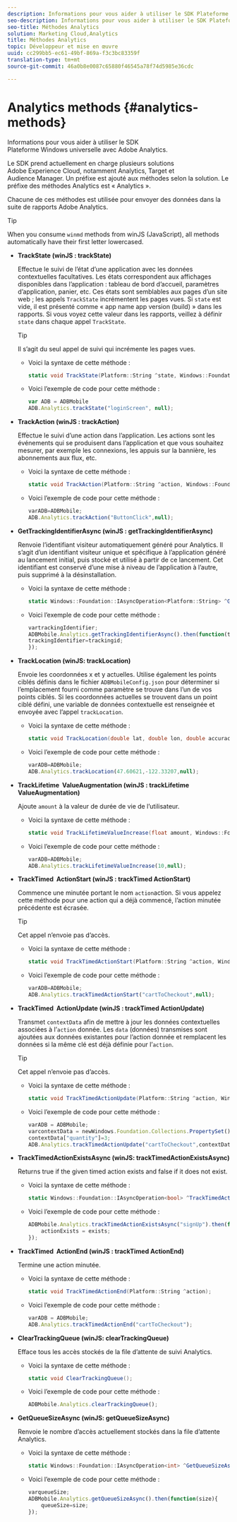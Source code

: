 ```yaml
---
description: Informations pour vous aider à utiliser le SDK Plateforme Windows universelle avec Adobe Analytics.
seo-description: Informations pour vous aider à utiliser le SDK Plateforme Windows universelle avec Adobe Analytics.
seo-title: Méthodes Analytics
solution: Marketing Cloud,Analytics
title: Méthodes Analytics
topic: Développeur et mise en œuvre
uuid: cc299bb5-ec61-49bf-869a-f3c3bc83359f
translation-type: tm+mt
source-git-commit: 46a0b8e0087c65880f46545a78f74d5985e36cdc

---
```



# Analytics methods {#analytics-methods}

Informations pour vous aider à utiliser le SDK Plateforme Windows universelle avec Adobe Analytics.

Le SDK prend actuellement en charge plusieurs solutions Adobe Experience Cloud, notamment Analytics, Target et Audience Manager. Un préfixe est ajouté aux méthodes selon la solution. Le préfixe des méthodes Analytics est « Analytics ».

Chacune de ces méthodes est utilisée pour envoyer des données dans la suite de rapports Adobe Analytics.

>[!TIP]
>
>When you consume `winmd` methods from winJS (JavaScript), all methods automatically have their first letter lowercased.

* **TrackState (winJS : trackState)**

   Effectue le suivi de l’état d’une application avec les données contextuelles facultatives. Les états correspondent aux affichages disponibles dans l’application : tableau de bord d’accueil, paramètres d’application, panier, etc. Ces états sont semblables aux pages d’un site web ; les appels `TrackState` incrémentent les pages vues.
Si `state` est vide, il est présenté comme « app name app version (build) » dans les rapports. Si vous voyez cette valeur dans les rapports, veillez à définir `state` dans chaque appel `TrackState`.

   >[!TIP]
   >
   >Il s’agit du seul appel de suivi qui incrémente les pages vues.

   * Voici la syntaxe de cette méthode :

      ```csharp
      static void TrackState(Platform::String ^state, Windows::Foundation::Collections::IMap<Platform::String^, Platform::Object> ^contextData); 
      ```

   * Voici l’exemple de code pour cette méthode :

      ```js
      var ADB = ADBMobile
      ADB.Analytics.trackState("loginScreen", null);
      ```

* **TrackAction (winJS : trackAction)**

   Effectue le suivi d’une action dans l’application. Les actions sont les événements qui se produisent dans l’application et que vous souhaitez mesurer, par exemple les connexions, les appuis sur la bannière, les abonnements aux flux, etc.

   * Voici la syntaxe de cette méthode :

      ```csharp
      static void TrackAction(Platform::String ^action, Windows::Foundation::Collections::IMap<Platform::String^, Platform::Object> ^contextData); 
      ```

   * Voici l’exemple de code pour cette méthode :

      ```js
      varADB=ADBMobile; 
      ADB.Analytics.trackAction("ButtonClick",null); 
      ```

* **GetTrackingIdentifierAsync (winJS : getTrackingIdentifierAsync)**

   Renvoie l’identifiant visiteur automatiquement généré pour Analytics. Il s’agit d’un identifiant visiteur unique et spécifique à l’application généré au lancement initial, puis stocké et utilisé à partir de ce lancement. Cet identifiant est conservé d’une mise à niveau de l’application à l’autre, puis supprimé à la désinstallation.

   * Voici la syntaxe de cette méthode :

      ```csharp
      static Windows::Foundation::IAsyncOperation<Platform::String> ^GetTrackingIdentifierAsync(); 
      ```

   * Voici l’exemple de code pour cette méthode :

      ```js
      vartrackingIdentifier; 
      ADBMobile.Analytics.getTrackingIdentifierAsync().then(function(trackingid){
      trackingIdentifier=trackingid;
      });
      ```

* **TrackLocation (winJS: trackLocation)**

   Envoie les coordonnées x et y actuelles. Utilise également les points ciblés définis dans le fichier `ADBMobileConfig.json` pour déterminer si l’emplacement fourni comme paramètre se trouve dans l’un de vos points ciblés. Si les coordonnées actuelles se trouvent dans un point ciblé défini, une variable de données contextuelle est renseignée et envoyée avec l’appel `trackLocation`.

   * Voici la syntaxe de cette méthode :

      ```csharp
      static void TrackLocation(double lat, double lon, double accuracy, Windows::Foundation::Collections::IMap<Platform::String^, Platform::Object> ^contextData);
      ```

   * Voici l’exemple de code pour cette méthode :

      ```js
      varADB=ADBMobile; 
      ADB.Analytics.trackLocation(47.60621,-122.33207,null);
      ```

* **TrackLifetime &#x200B; ValueAugmentation (winJS : trackLifetime &#x200B; ValueAugmentation)**

   Ajoute `amount` à la valeur de durée de vie de l’utilisateur.

   * Voici la syntaxe de cette méthode :

      ```csharp
      static void TrackLifetimeValueIncrease(float amount, Windows::Foundation::Collections::IMap<Platform::String^, Platform::Object> ^contextData); 
      ```

   * Voici l’exemple de code pour cette méthode :

      ```js
      varADB=ADBMobile;
      ADB.Analytics.trackLifetimeValueIncrease(10,null);
      ```

* **TrackTimed &#x200B; ActionStart (winJS : trackTimed &#x200B; ActionStart)**

   Commence une minutée portant le nom `action`action. Si vous appelez cette méthode pour une action qui a déjà commencé, l’action minutée précédente est écrasée.

   >[!TIP]
   >
   >Cet appel n’envoie pas d’accès.

   * Voici la syntaxe de cette méthode :

      ```csharp
      static void TrackTimedActionStart(Platform::String ^action, Windows::Foundation::Collections::IMap<Platform::String^, Platform::Object^> ^contextData); 
      ```

   * Voici l’exemple de code pour cette méthode :

      ```js
      varADB=ADBMobile;
      ADB.Analytics.trackTimedActionStart("cartToCheckout",null); 
      ```

* **TrackTimed &#x200B; ActionUpdate (winJS : trackTimed &#x200B; ActionUpdate)**

   Transmet `contextData` afin de mettre à jour les données contextuelles associées à l’`action` donnée. Les `data` (données) transmises sont ajoutées aux données existantes pour l’action donnée et remplacent les données si la même clé est déjà définie pour l’`action`.

   >[!TIP]
   >
   >Cet appel n’envoie pas d’accès.

   * Voici la syntaxe de cette méthode :

      ```csharp
      static void TrackTimedActionUpdate(Platform::String ^action, Windows::Foundation::Collections::IMap<Platform::String^, Platform::Object> ^contextData); 
      ```

   * Voici l’exemple de code pour cette méthode :

      ```js
      varADB = ADBMobile;
      varcontextData = newWindows.Foundation.Collections.PropertySet();
      contextData["quantity"]=3; 
      ADB.Analytics.trackTimedActionUpdate("cartToCheckout",contextData);
      ```

* **TrackTimedActionExistsAsync (winJS: trackTimedActionExistsAsync)**

   Returns true if the given timed action exists and false if it does not exist.

   * Voici la syntaxe de cette méthode :

      ```csharp
      static Windows::Foundation::IAsyncOperation<bool> ^TrackTimedActionExistsAsync(Platform::String ^action); 
      ```

   * Voici l’exemple de code pour cette méthode :

      ```js
      ADBMobile.Analytics.trackTimedActionExistsAsync("signUp").then(function(exists){ 
          actionExists = exists; 
      });
      ```

* **TrackTimed &#x200B; ActionEnd (winJS : trackTimed &#x200B; ActionEnd)**

   Termine une action minutée.

   * Voici la syntaxe de cette méthode :

      ```csharp
      static void TrackTimedActionEnd(Platform::String ^action);
      ```

   * Voici l’exemple de code pour cette méthode :

      ```js
      varADB = ADBMobile; 
      ADB.Analytics.trackTimedActionEnd("cartToCheckout"); 
      ```

* **ClearTrackingQueue (winJS: clearTrackingQueue)**

   Efface tous les accès stockés de la file d’attente de suivi Analytics.

   * Voici la syntaxe de cette méthode :

      ```csharp
      static void ClearTrackingQueue();
      ```

   * Voici l’exemple de code pour cette méthode :

      ```js
      ADBMobile.Analytics.clearTrackingQueue();
      ```

* **GetQueueSizeAsync (winJS: getQueueSizeAsync)**

   Renvoie le nombre d’accès actuellement stockés dans la file d’attente Analytics.

   * Voici la syntaxe de cette méthode :

      ```csharp
      static Windows::Foundation::IAsyncOperation<int> ^GetQueueSizeAsync();
      ```

   * Voici l’exemple de code pour cette méthode :

      ```js
      varqueueSize;
      ADBMobile.Analytics.getQueueSizeAsync().then(function(size){ 
          queueSize=size;
      });
      ```
